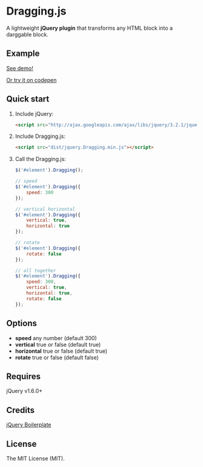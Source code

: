 # Dragging.js

A lightweight **jQuery plugin** that transforms any HTML block into a darggable block.

## Example

[See demo!](https://vldvel.github.io/Dragging.js/demo/index.html)

[Or try it on codepen](https://codepen.io/vldvel/project/editor/AOPwPB)

## Quick start

1. Include jQuery:

	```html
	<script src="http://ajax.googleapis.com/ajax/libs/jquery/3.2.1/jquery.min.js"></script>
	```

2. Include Dragging.js:

	```html
	<script src="dist/jquery.Dragging.min.js"></script>
	```

3. Call the Dragging.js:

	```javascript
	$('#element').Dragging();

	// speed
	$('#element').Dragging({
		speed: 300
	});

	// vertical horizontal
	$('#element').Dragging({
		vertical: true,
		horizontal: true
	});

	// rotate
	$('#element').Dragging({
		rotate: false
	});

	// all together
	$('#element').Dragging({
		speed: 300,
		vertical: true,
		horizontal: true,
		rotate: false
	});
	```

## Options

* **speed** any number (default 300)
* **vertical** true or false (default true)
* **horizontal** true or false (default true)
* **rotate** true or false (default false)

## Requires

jQuery v1.6.0+

## Credits

[jQuery Boilerplate](https://jqueryboilerplate.com/)

## License

The MIT License (MIT).

